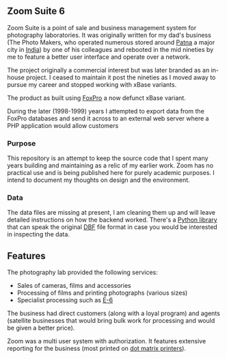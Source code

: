 ## Zoom Suite 6

Zoom Suite is a point of sale and business management system for photography laboratories. It was originally written for my dad's business (The Photo Makers, who operated numerous stored around [Patna](https://en.wikipedia.org/wiki/Patna) a major city in [India](https://en.wikipedia.org/wiki/India)) by one of his colleagues and rebooted in the mid nineties by me to feature a better user interface and operate over a network.

The project originally a commercial interest but was later branded as an in-house project. I ceased to maintain it post the nineties as I moved away to pursue my career and stopped working with xBase variants.

The product as built using [FoxPro](https://en.wikipedia.org/wiki/FoxPro) a now defunct xBase variant.

During the later (1998-1999) years I attempted to export data from the FoxPro databases and send it across to an external web server where a PHP application would allow customers 

### Purpose

This repository is an attempt to keep the source code that I spent many years building and maintaining as a relic of my earlier work. Zoom has no practical use and is being published here for purely academic purposes. I intend to document my thoughts on design and the environment.

### Data

The data files are missing at present, I am cleaning them up and will leave detailed instructions on how the backend worked. There's a [Python library](http://pythonhosted.org/dbf/) that can speak the original [DBF](https://en.wikipedia.org/wiki/.dbf) file format in case you would be interested in inspecting the data. 

## Features

The photography lab provided the following services:

- Sales of cameras, films and accessories
- Processing of films and printing photographs (various sizes) 
- Specialist processing such as [E-6](https://en.wikipedia.org/wiki/E-6_process)

The business had direct customers (along with a loyal program) and agents (satellite businesses that would bring bulk work for processing and would be given a better price).

Zoom was a multi user system with authorization. It features extensive reporting for the business (most printed on [dot matrix printers](https://en.wikipedia.org/wiki/Dot_matrix_printing)).